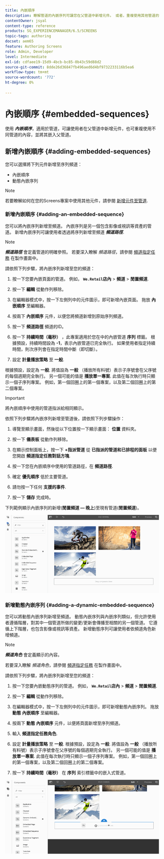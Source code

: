 ```yaml
---
title: 內嵌順序
description: 瞭解管道的內嵌序列可讓您在父管道中新增元件。 或者，重複使用其他管道的內容，並將其嵌入父管道。
contentOwner: jsyal
content-type: reference
products: SG_EXPERIENCEMANAGER/6.5/SCREENS
topic-tags: authoring
docset: aem65
feature: Authoring Screens
role: Admin, Developer
level: Intermediate
exl-id: cdfaee19-15d9-4bcb-bc85-0b43c59d88d2
source-git-commit: 8dde26d36847fb496aed6d4bf9732233116b5ea6
workflow-type: tm+mt
source-wordcount: '772'
ht-degree: 0%

---
```


# 內嵌順序 {#embedded-sequences}

使用 ***內嵌順序***，適用於管道，可讓使用者在父管道中新增元件，也可重複使用不同管道的內容，並將其嵌入父管道。

## 新增內嵌順序 {#adding-embedded-sequences}

您可以選擇將下列元件新增至序列頻道：

* 內嵌順序
* 動態內嵌序列

>[!NOTE]
>
>若要瞭解如何在您的Screens專案中使用其他元件，請參閱 [新增元件至管道](adding-components-to-a-channel.md).

### 新增內嵌順序 {#adding-an-embedded-sequence}

您可以將內嵌序列新增至頻道。 內嵌序列是另一個包含影像或視訊等資產的管道。 新增內嵌序列可讓使用者透過將序列新增至頻道 ***頻道路徑***.

>[!NOTE]
>***頻道路徑*** 會定義管道的明確參照。
>若要深入瞭解 *頻道路徑*，請參閱 [頻道指定任務](channel-assignment.md) 在製作畫面中。

請依照下列步驟，將內嵌序列新增至您的頻道：

1. 按一下您要內嵌頁面的管道。 例如， **`We.Retail`店內** > **頻道** > **閒置頻道**.

1. 按一下 **編輯** 從動作列移除。
1. 在編輯器模式中，按一下左側列中的元件圖示，即可新增內嵌頁面。 拖放 **內嵌順序** 至編輯器。
1. 按兩下 **內嵌順序** 元件，以便您將頻道新增到原始序列頻道。
1. 按一下 **頻道路徑** 頻道的ID。
1. 按一下 **持續時間（毫秒）** ，此專案適用於您在中的內嵌管道 **序列** 標籤。 根據預設，持續時間設為 **-1**，表示內嵌管道已完全執行。 如果使用者指定持續時間，則次序列會在指定時間中斷（即切斷）。

1. 設定 **計量播放策略** 至 **一般**.

根據預設，設定為 **一般**. 將值設為 **一般** （播放所有料號）表示子序號會在父序號的每個週期完全執行。 另一個可能的值是 **播放單一專案**. 此值在每次執行時只顯示一個子序列專案。 例如，第一個回圈上的第一個專案，以及第二個回圈上的第二個專案。

>[!IMPORTANT]
>
>將內嵌順序中使用的管道指派給相同顯示。
>
>依照下列步驟將內嵌序列新增至管道後，請依照下列步驟操作：
>
>1. 導覽至顯示畫面，然後從以下位置按一下顯示畫面： **位置** 資料夾。
>1. 按一下 **儀表板** 從動作列移除。
>1. 在顯示控制面板上，按一下 **+指派管道** 從 **已指派的管道和已排程的面板** 以便您開啟 **頻道指定任務對話方塊**.
>
>1. 按一下您在內嵌順序中使用的管道路徑，在 **頻道路徑**.
>1. 確定 **優先順序** 低於主要管道。
>
>1. 請勿按一下任何 **支援的事件**.
>1. 按一下 **儲存** 完成時。
>

下列範例顯示內嵌序列的新增(**閒置頻道 — 晚上**)至現有管道(**閒置頻道**)。

![new2](assets/new2.gif)

### 新增動態內嵌序列 {#adding-a-dynamic-embedded-sequence}

您可以將動態內嵌序列新增至頻道。 動態內嵌序列與內嵌序列類似，但允許使用者遵循階層，對其中一個管道所做的變更/更新會傳播至相關的另一個管道。 它遵循上下階層，也包含影像或視訊等資產。 新增動態序列可讓使用者依頻道角色新增頻道。

>[!NOTE]
>
>***頻道角色*** 會定義顯示的內容。
>
>若要深入瞭解 *頻道角色*，請參閱 [頻道指定任務](channel-assignment.md) 在製作畫面中。

請依照下列步驟，將內嵌序列新增至您的頻道：

1. 按一下您要內嵌動態序列的管道。 例如， **`We.Retail`店內** > **頻道** > **閒置頻道**.

1. 按一下 **編輯** 從動作列移除。
1. 在編輯器模式中，按一下左側列中的元件圖示，即可新增動態內嵌序列。 拖放 **動態** **內嵌順序** 至編輯器。

1. 按兩下 **動態** **內嵌順序** 元件，以便將頁面新增至序列頻道。

1. 輸入 **頻道指定任務角色**.
1. 設定 **計量播放策略** 至 **一般**. 根據預設，設定為 **一般**. 將值設為 **一般** （播放所有料號）表示子序號會在父序號的每個週期完全執行。 另一個可能的值是 **播放單一專案**. 此值在每次執行時只顯示一個子序列專案。 例如，第一個回圈上的第一個專案，以及第二個回圈上的第二個專案。

1. 按一下 **持續時間（毫秒）** 在 **序列** 索引標籤中的嵌入式管道。

![最新](assets/latest.gif)
